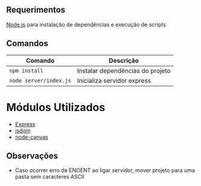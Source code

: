 ## Requerimentos
[Node.js](https://nodejs.org) para instalação de dependências e execução de scripts

## Comandos
| Comando | Descrição |
|---------|-------------|
| ` npm install ` | Instalar dependências do projeto |
| ` node server/index.js ` | Inicializa servidor express |

# Módulos Utilizados
- [Express](https://expressjs.com/pt-br/)
- [jsdom](https://github.com/jsdom/jsdom)
- [node-canvas](https://github.com/Automattic/node-canvas)

## Observações
- Caso ocorrer erro de ENOENT ao ligar servidor, mover projeto para uma pasta sem caracteres ASCII
